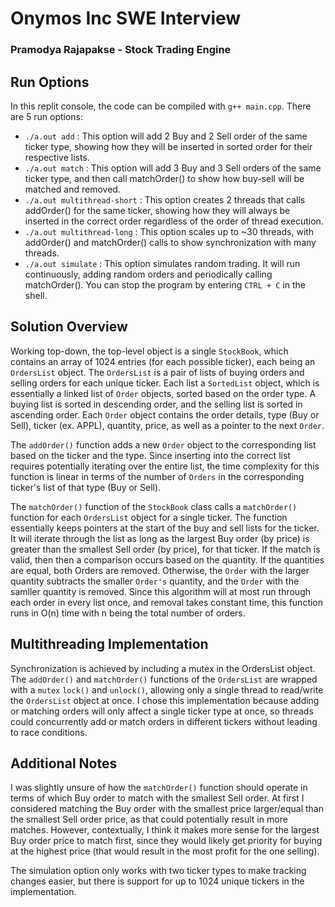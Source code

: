 # Onymos Inc SWE Interview
### Pramodya Rajapakse - Stock Trading Engine

## Run Options
In this replit console, the code can be compiled with `g++ main.cpp`.
There are 5 run options:
- `./a.out add` : This option will add 2 Buy and 2 Sell order of the same ticker type, showing how they will be inserted in sorted order for their respective lists.
- `./a.out match` : This option will add 3 Buy and 3 Sell orders of the same ticker type, and then call matchOrder() to show how buy-sell will be matched and removed.
- `./a.out multithread-short` : This option creates 2 threads that calls addOrder() for the same ticker, showing how they will always be inserted in the correct order regardless of the order of thread execution.
- `./a.out multithread-long` : This option scales up to ~30 threads, with addOrder() and matchOrder() calls to show synchronization with many threads. 
- `./a.out simulate` : This option simulates random trading. It will run continuously, adding random orders and periodically calling matchOrder(). You can stop the program by entering `CTRL + C` in the shell.


## Solution Overview
Working top-down, the top-level object is a single `StockBook`, which contains an array of 1024 entries (for each possible ticker), each being an `OrdersList` object. The `OrdersList` is a pair of lists of buying orders and selling orders for each unique ticker. Each list a `SortedList` object, which is essentially a linked list of `Order` objects, sorted based on the order type. A buying list is sorted in descending order, and the selling list is sorted in ascending order. Each `Order` object contains the order details, type (Buy or Sell), ticker (ex. APPL), quantity, price, as well as a pointer to the next `Order`.

The `addOrder()` function adds a new `Order` object to the corresponding list based on the ticker and the type. Since inserting into the correct list requires potentially iterating over the entire list, the time complexity for this function is linear in terms of the number of `Orders` in the corresponding ticker's list of that type (Buy or Sell).

The `matchOrder()` function of the `StockBook` class calls a `matchOrder()` function for each `OrdersList` object for a single ticker. The function essentially keeps pointers at the start of the buy and sell lists for the ticker. It will iterate through the list as long as the largest Buy order (by price) is greater than the smallest Sell order (by price), for that ticker. If the match is valid, then then a comparison occurs based on the quantity. If the quantities are equal, both Orders are removed. Otherwise, the `Order` with the larger quantity subtracts the smaller `Order's` quantity, and the `Order` with the samller quantity is removed. Since this algorithm will at most run through each order in every list once, and removal takes constant time, this function runs in O(n) time  with n being the total number of orders.

## Multithreading Implementation
Synchronization is achieved by including a mutex in the OrdersList object. The `addOrder()` and `matchOrder()` functions of the `OrdersList` are wrapped with a `mutex` `lock()` and `unlock()`, allowing only a single thread to read/write the `OrdersList` object at once. I chose this implementation because adding or matching orders will only affect a single ticker type at once, so threads could concurrently add or match orders in different tickers without leading to race conditions.

## Additional Notes
I was slightly unsure of how the `matchOrder()` function should operate in terms of which Buy order to match with the smallest Sell order. At first I considered matching the Buy order with the smallest price larger/equal than the smallest Sell order price, as that could potentially result in more matches. However, contextually, I think it makes more sense for the largest Buy order price to match first, since they would likely get priority for buying at the highest price (that would result in the most profit for the one selling). 

The simulation option only works with two ticker types to make tracking changes easier, but there is support for up to 1024 unique tickers in the implementation.
